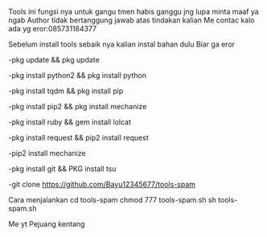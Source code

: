 Tools ini fungsi nya untuk gangu tmen habis ganggu jng lupa minta maaf ya ngab
Author tidak bertanggung jawab atas tindakan kalian 
Me contac kalo ada yg eror:085731184377


Sebelum install tools sebaik nya kalian instal bahan dulu
Biar ga eror


-pkg update && pkg update

-pkg install python2 && pkg install python

-pkg install tqdm && pkg install pip

-pkg install pip2 && pkg install mechanize

-pkg install ruby && gem install lolcat

-pkg install request && pip2 install request

-pip2 install mechanize

-pkg install git && PKG install tsu

-git clone https://github.com/Bayu12345677/tools-spam

Cara menjalankan
cd tools-spam
chmod 777 tools-spam.sh
sh tools-spam.sh


Me yt Pejuang kentang
